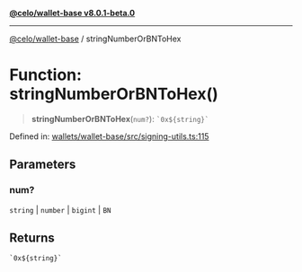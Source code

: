[**@celo/wallet-base v8.0.1-beta.0**](../README.md)

***

[@celo/wallet-base](../README.md) / stringNumberOrBNToHex

# Function: stringNumberOrBNToHex()

> **stringNumberOrBNToHex**(`num?`): `` `0x${string}` ``

Defined in: [wallets/wallet-base/src/signing-utils.ts:115](https://github.com/celo-org/developer-tooling/blob/master/packages/sdk/wallets/wallet-base/src/signing-utils.ts#L115)

## Parameters

### num?

`string` | `number` | `bigint` | `BN`

## Returns

`` `0x${string}` ``

